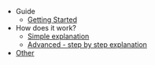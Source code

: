 - Guide
  - [Getting Started](/getting-started)
- How does it work?
  - [Simple explanation](/simple-method)
  - [Advanced - step by step explanation](/advanced-method)
- [Other](/other)
